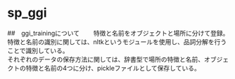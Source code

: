 # sp_ggi
##　ggi_trainingについて　　
特徴と名前をオブジェクトと場所に分けて登録。特徴と名前の識別に関しては、nltkというモジュールを使用し、品詞分解を行うことで識別している。  
それぞれのデータの保存方法に関しては、辞書型で場所の特徴と名前、オブジェクトの特徴と名前の4つに分け、pickleファイルとして保存している。
